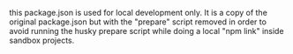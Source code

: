 this package.json is used for local development only.
It is a copy of the original package.json but with the "prepare" script removed in order to avoid running the husky prepare script while doing a local "npm link" inside sandbox projects.